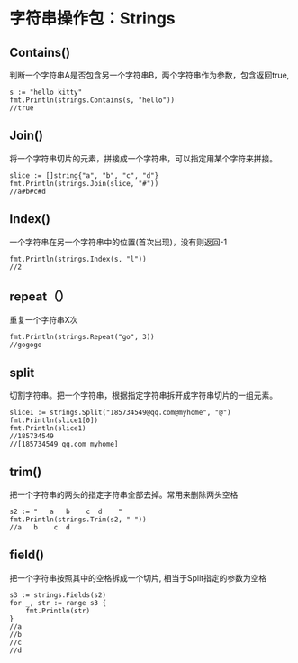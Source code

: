 # 字符串操作包：Strings

## Contains()

判断一个字符串A是否包含另一个字符串B，两个字符串作为参数，包含返回true,

    s := "hello kitty"
    fmt.Println(strings.Contains(s, "hello"))
    //true

## Join()

将一个字符串切片的元素，拼接成一个字符串，可以指定用某个字符来拼接。

    slice := []string{"a", "b", "c", "d"}
    fmt.Println(strings.Join(slice, "#"))
    //a#b#c#d

## Index()

一个字符串在另一个字符串中的位置(首次出现)，没有则返回-1

    fmt.Println(strings.Index(s, "l"))
    //2

## repeat（）

重复一个字符串X次

    fmt.Println(strings.Repeat("go", 3))
    //gogogo

## split

切割字符串。把一个字符串，根据指定字符串拆开成字符串切片的一组元素。

    slice1 := strings.Split("185734549@qq.com@myhome", "@")
    fmt.Println(slice1[0])
    fmt.Println(slice1)
    //185734549
    //[185734549 qq.com myhome]

## trim()

把一个字符串的两头的指定字符串全部去掉。常用来删除两头空格

    s2 := "   a   b    c  d    "
    fmt.Println(strings.Trim(s2, " "))
    //a   b    c  d

## field()

把一个字符串按照其中的空格拆成一个切片, 相当于Split指定的参数为空格

    s3 := strings.Fields(s2)
    for _, str := range s3 {
        fmt.Println(str)
    }
    //a
    //b
    //c
    //d


